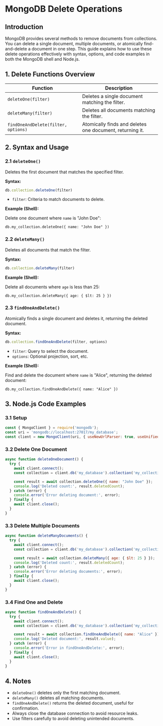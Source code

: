 # MongoDB Delete Operations

## Introduction

MongoDB provides several methods to remove documents from collections. You can delete a single document, multiple documents, or atomically find-and-delete a document in one step. This guide explains how to use these delete operations effectively with syntax, options, and code examples in both the MongoDB shell and Node.js.

## 1. Delete Functions Overview

| Function                            | Description                                              |
| ----------------------------------- | -------------------------------------------------------- |
| `deleteOne(filter)`                 | Deletes a single document matching the filter.           |
| `deleteMany(filter)`                | Deletes all documents matching the filter.               |
| `findOneAndDelete(filter, options)` | Atomically finds and deletes one document, returning it. |

## 2. Syntax and Usage

### 2.1 `deleteOne()`

Deletes the first document that matches the specified filter.

**Syntax:**

```js
db.collection.deleteOne(filter)
```

* `filter`: Criteria to match documents to delete.

**Example (Shell):**

Delete one document where `name` is "John Doe":

```shell
db.my_collection.deleteOne({ name: "John Doe" })
```

### 2.2 `deleteMany()`

Deletes all documents that match the filter.

**Syntax:**

```js
db.collection.deleteMany(filter)
```

**Example (Shell):**

Delete all documents where `age` is less than 25:

```shell
db.my_collection.deleteMany({ age: { $lt: 25 } })
```

### 2.3 `findOneAndDelete()`

Atomically finds a single document and deletes it, returning the deleted document.

**Syntax:**

```js
db.collection.findOneAndDelete(filter, options)
```

* `filter`: Query to select the document.
* `options`: Optional projection, sort, etc.

**Example (Shell):**

Find and delete the document where `name` is "Alice", returning the deleted document:

```shell
db.my_collection.findOneAndDelete({ name: "Alice" })
```

## 3. Node.js Code Examples

### 3.1 Setup

```js
const { MongoClient } = require('mongodb');
const uri = 'mongodb://localhost:27017/my_database';
const client = new MongoClient(uri, { useNewUrlParser: true, useUnifiedTopology: true });
```

### 3.2 Delete One Document

```js
async function deleteOneDocument() {
  try {
    await client.connect();
    const collection = client.db('my_database').collection('my_collection');

    const result = await collection.deleteOne({ name: "John Doe" });
    console.log('Deleted count:', result.deletedCount);
  } catch (error) {
    console.error('Error deleting document:', error);
  } finally {
    await client.close();
  }
}
```

### 3.3 Delete Multiple Documents

```js
async function deleteManyDocuments() {
  try {
    await client.connect();
    const collection = client.db('my_database').collection('my_collection');

    const result = await collection.deleteMany({ age: { $lt: 25 } });
    console.log('Deleted count:', result.deletedCount);
  } catch (error) {
    console.error('Error deleting documents:', error);
  } finally {
    await client.close();
  }
}
```

### 3.4 Find One and Delete

```js
async function findOneAndDelete() {
  try {
    await client.connect();
    const collection = client.db('my_database').collection('my_collection');

    const result = await collection.findOneAndDelete({ name: "Alice" });
    console.log('Deleted document:', result.value);
  } catch (error) {
    console.error('Error in findOneAndDelete:', error);
  } finally {
    await client.close();
  }
}
```

## 4. Notes

* `deleteOne()` deletes only the first matching document.
* `deleteMany()` deletes all matching documents.
* `findOneAndDelete()` returns the deleted document, useful for confirmation.
* Always close the database connection to avoid resource leaks.
* Use filters carefully to avoid deleting unintended documents.

